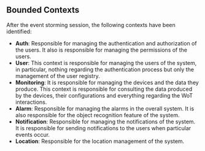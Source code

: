 ## Bounded Contexts

After the event storming session, the following contexts have been identified:

-   **Auth**: Responsible for managing the authentication and authorization of the users. It also is responsible for managing the permissions of the users.
-   **User**: This context is responsible for managing the users of the system, in particular, nothing regarding the authentication process but only the management of the user registry.
-   **Monitoring**: It is responsible for managing the devices and the data they produce. This context is responsible for consulting the data produced by the devices, their configurations and everything regarding the WoT interactions.
-   **Alarm**: Responsible for managing the alarms in the overall system. It is also responsible for the object recognition feature of the system.
-   **Notification**: Responsible for managing the notifications of the system. It is responsible for sending notifications to the users when particular events occur.
-   **Location**: Responsible for the location management of the system.

